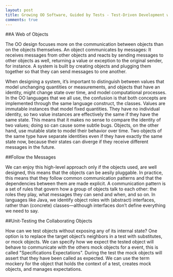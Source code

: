 ```yaml
---
layout: post
title: Growing OO Software, Guided by Tests - Test-Driven Development with Objects
comments: true
---
```


##A Web of Objects

The OO design focuses more on the communication between objects than on the objects themselves. An object communicates by messages: It receives messages from other objects and reacts by sending messages to other objects as well, returning a value or exception to the original sender, for instance. A system is built by creating objects and plugging them together so that they can send messages to one another.

When designing a system, it’s important to distinguish between values that model unchanging quantities or measurements, and objects that have an identity, might change state over time, and model computational processes. In the OO languages that we all use, the confusion is that both concepts are implemented through the same language construct, the classes. Values are immutable instances that model fixed quantities. They have no individual identity, so two value instances are effectively the same if they have the same state. This means that it makes no sense to compare the identity of two values; doing so can cause some subtle bugs. Objects, on the other hand, use mutable state to model their behavior over time. Two objects of the same type have separate identities even if they have exactly the same state now, because their states can diverge if they receive different messages in the future.

##Follow the Messages

We can enjoy this high-level approach only if the objects used, are well designed, this means that the objects can be aesily pluggable. In practice, this means that they follow common communication patterns and that the dependencies between them are made explicit. A communication pattern is a set of rules that govern how a group of objects talk to each other: the roles they play, what messages they can send and when, and so on. In languages like Java, we identify object roles with (abstract) interfaces, rather than (concrete) classes—although interfaces don’t define everything we need to say.

##Unit-Testing the Collaborating Objects

How can we test objects without exposing any of its internal state? One option is to replace the target object’s neighbors in a test with substitutes, or mock objects. We can specify how we expect the tested object will behave to communicate with the others mock objects for a event, this is called "Specifications Expectations". During the test the mock objects will assert that they have been called as expected. We can use the term mockery for the object that holds the context of a test, creates mock objects, and manages expectations. 
